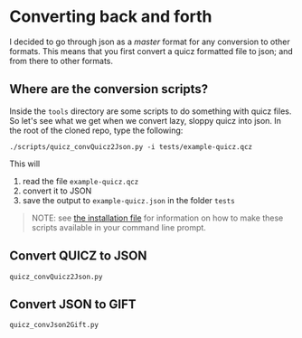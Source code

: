 
# Converting back and forth

I decided to go through json as a *master* format for any conversion to other formats.
This means that you first convert a quicz formatted file to json; and from there to other formats.

## Where are the conversion scripts?

Inside the `tools` directory are some scripts to do something with quicz files.
So let's see what we get when we convert lazy, sloppy quicz into json.
In the root of the cloned repo, type the following:

~~~
./scripts/quicz_convQuicz2Json.py -i tests/example-quicz.qcz
~~~

This will

1. read the file `example-quicz.qcz`
2. convert it to JSON
3. save the output to `example-quicz.json` in the folder `tests`

> NOTE: see [the installation file](INSTALL.md) for information on how to make these scripts available in your command line prompt.

## Convert QUICZ to JSON

`quicz_convQuicz2Json.py`

## Convert JSON to GIFT

`quicz_convJson2Gift.py`
